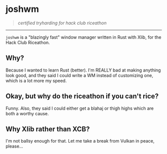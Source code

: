 # joshwm
> *certified tryharding for hack club riceathon*
_____
`joshwm` is a "blazingly fast" window manager written in Rust with Xlib, for the Hack Club Riceathon.
## Why?
Because I wanted to learn Rust (better). 
I'm REALLY bad at making anything look good, and they said I could write a WM instead of customizing one, which is a lot more my speed.
## Okay, but why do the riceathon if you can't rice?
Funny. Also, they said I could either get a blahaj or thigh highs which are both a worthy cause.
## Why Xlib rather than XCB?
I'm not ballsy enough for that. Let me take a break from Vulkan in peace, please...